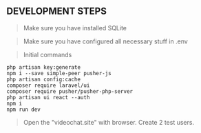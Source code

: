 

## DEVELOPMENT STEPS

> Make sure you have installed SQLite

> Make sure you have configured all necessary stuff in .env

> Initial commands
```
php artisan key:generate
npm i --save simple-peer pusher-js
php artisan config:cache
composer require laravel/ui
composer require pusher/pusher-php-server
php artisan ui react --auth
npm i
npm run dev
```
> Open the "videochat.site" with browser. Create 2 test users.

